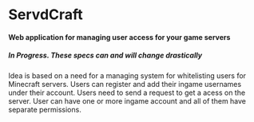 # ServdCraft

#### Web application for managing user access for your game servers

##### In Progress. These specs can and will change drastically

Idea is based on a need for a managing system for whitelisting users for Minecraft servers.
Users can register and add their ingame usernames under their account. Users need to send a request to get a acess on the server. User can have one or more ingame account and all of them have separate permissions. 





